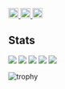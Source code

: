 <p align="left">
  <a href="https://github.com/haru">
    <img height="20" src="https://komarev.com/ghpvc/?username=haru" />
  </a>
  <a href="https://github.com/haru">
    <img height="20" src="https://img.shields.io/github/followers/haru?label=follow&logo=github&style=flat" />
  </a>
  <a href="https://zenn.dev/keichan_15">
    <img height="20" src="https://badgen.org/img/zenn/keichan_15/articles?style=plastic" />
  </a>
</p>

## Stats

![](http://github-profile-summary-cards.vercel.app/api/cards/profile-details?username=haru&theme=vn7n24fzkq)
![](http://github-profile-summary-cards.vercel.app/api/cards/repos-per-language?username=haru&theme=vn7n24fzkq)
![](http://github-profile-summary-cards.vercel.app/api/cards/most-commit-language?username=haru&theme=vn7n24fzkq)
![](http://github-profile-summary-cards.vercel.app/api/cards/stats?username=haru&theme=vn7n24fzkq)
![](http://github-profile-summary-cards.vercel.app/api/cards/productive-time?username=haru&theme=vn7n24fzkq&utcOffset=9)

![trophy](https://github-profile-trophy.vercel.app/?username=haru&theme=vn7n24fzkq)
